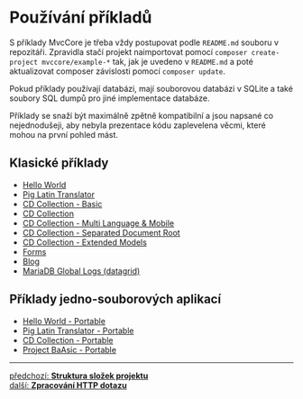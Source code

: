 # Používání příkladů

S příklady MvcCore je třeba vždy postupovat podle `README.md` souboru v repozitáři.
Zpravidla stačí projekt naimportovat pomocí `composer create-project mvccore/example-*`
tak, jak je uvedeno v `README.md` a poté aktualizovat composer závislosti pomocí `composer update`.

Pokud příklady používají databázi, mají souborovou databázi v SQLite 
a také soubory SQL dumpů pro jiné implementace databáze.

Příklady se snaží být maximálně zpětně kompatibilní a jsou napsané co nejednodušeji, 
aby nebyla prezentace kódu zaplevelena věcmi, které mohou na první pohled mást.

## Klasické příklady
- [Hello World](https://github.com/mvccore/example-helloworld)
- [Pig Latin Translator](https://github.com/mvccore/example-translator)
- [CD Collection - Basic](https://github.com/mvccore/example-cdcol-basic)
- [CD Collection](https://github.com/mvccore/example-cdcol)
- [CD Collection - Multi Language & Mobile](https://github.com/mvccore/example-cdcol-multilang-mobile)
- [CD Collection - Separated Document Root](https://github.com/mvccore/example-cdcol-separated-doc-root)
- [CD Collection - Extended Models](https://github.com/mvccore/example-cdcol-extended-models)
- [Forms](https://github.com/mvccore/example-forms)
- [Blog](https://github.com/mvccore/example-blog)
- [MariaDB Global Logs (datagrid)](https://github.com/mvccore/example-mariadb-global-logs)

## Příklady jedno-souborových aplikací
- [Hello World - Portable](https://github.com/mvccore/example-helloworld-portable)
- [Pig Latin Translator - Portable](https://github.com/mvccore/example-translator-portable)
- [CD Collection - Portable](https://github.com/mvccore/example-cdcol-portable)
- [Project BaAsic - Portable](https://github.com/mvccore/project-basic-portable)

---

<div class="prev-next">

[předchozí: **Struktura složek projektu**](../structure/README.md)  
[další: **Zpracování HTTP dotazu**](../../dispatching/README.md)

</div>